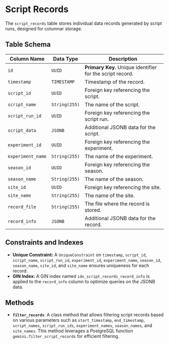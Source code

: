 # Script Records

The `script_records` table stores individual data records generated by script runs, designed for columnar storage.

## Table Schema

| Column Name       | Data Type   | Description                                                                                      |
| ----------------- | ----------- | ------------------------------------------------------------------------------------------------ |
| `id`              | `UUID`      | **Primary Key.** Unique identifier for the script record.                                        |
| `timestamp`       | `TIMESTAMP` | Timestamp of the record.                                                                         |
| `script_id`       | `UUID`      | Foreign key referencing the script.                                                              |
| `script_name`     | `String(255)` | The name of the script.                                                                          |
| `script_run_id`   | `UUID`      | Foreign key referencing the script run.                                                          |
| `script_data`     | `JSONB`     | Additional JSONB data for the script.                                                            |
| `experiment_id`   | `UUID`      | Foreign key referencing the experiment.                                                          |
| `experiment_name` | `String(255)` | The name of the experiment.                                                                      |
| `season_id`       | `UUID`      | Foreign key referencing the season.                                                              |
| `season_name`     | `String(255)` | The name of the season.                                                                          |
| `site_id`         | `UUID`      | Foreign key referencing the site.                                                                |
| `site_name`       | `String(255)` | The name of the site.                                                                            |
| `record_file`     | `String(255)` | The file where the record is stored.                                                             |
| `record_info`     | `JSONB`     | Additional JSONB data for the record.                                                            |

## Constraints and Indexes

- **Unique Constraint:** A `UniqueConstraint` on `timestamp`, `script_id`, `script_name`, `script_run_id`, `experiment_id`, `experiment_name`, `season_id`, `season_name`, `site_id`, and `site_name` ensures uniqueness for each record.
- **GIN Index:** A GIN index named `idx_script_records_record_info` is applied to the `record_info` column to optimize queries on the JSONB data.

## Methods

- **`filter_records`**: A class method that allows filtering script records based on various parameters such as `start_timestamp`, `end_timestamp`, `script_names`, `script_run_ids`, `experiment_names`, `season_names`, and `site_names`. This method leverages a PostgreSQL function `gemini.filter_script_records` for efficient filtering.
